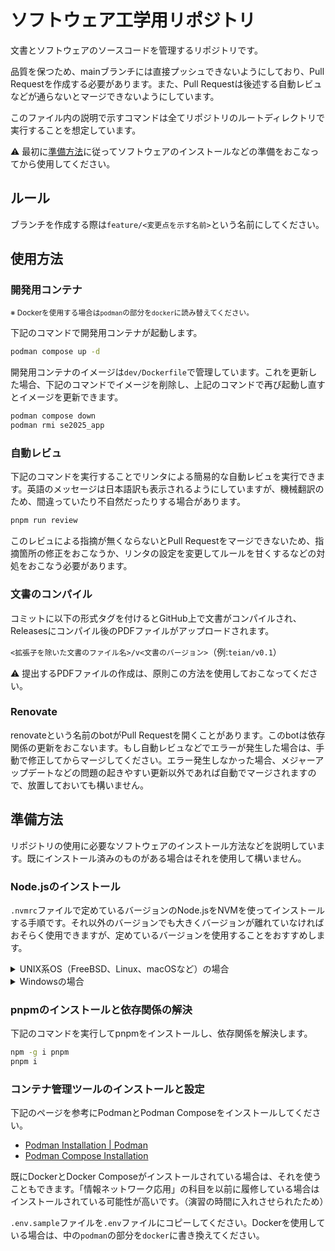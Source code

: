 # ソフトウェア工学用リポジトリ

文書とソフトウェアのソースコードを管理するリポジトリです。

品質を保つため、mainブランチには直接プッシュできないようにしており、Pull Requestを作成する必要があります。また、Pull Requestは後述する自動レビュなどが通らないとマージできないようにしています。

このファイル内の説明で示すコマンドは全てリポジトリのルートディレクトリで実行することを想定しています。

⚠️ 最初に[準備方法](#準備方法)に従ってソフトウェアのインストールなどの準備をおこなってから使用してください。

## ルール

ブランチを作成する際は`feature/<変更点を示す名前>`という名前にしてください。

## 使用方法

### 開発用コンテナ

<sub>※ Dockerを使用する場合は`podman`の部分を`docker`に読み替えてください。</sub>

下記のコマンドで開発用コンテナが起動します。

```sh
podman compose up -d
```

開発用コンテナのイメージは`dev/Dockerfile`で管理しています。これを更新した場合、下記のコマンドでイメージを削除し、上記のコマンドで再び起動し直すとイメージを更新できます。

```sh
podman compose down
podman rmi se2025_app
```

### 自動レビュ

下記のコマンドを実行することでリンタによる簡易的な自動レビュを実行できます。英語のメッセージは日本語訳も表示されるようにしていますが、機械翻訳のため、間違っていたり不自然だったりする場合があります。

```sh
pnpm run review
```

このレビュによる指摘が無くならないとPull Requestをマージできないため、指摘箇所の修正をおこなうか、リンタの設定を変更してルールを甘くするなどの対処をおこなう必要があります。

### 文書のコンパイル

コミットに以下の形式タグを付けるとGitHub上で文書がコンパイルされ、Releasesにコンパイル後のPDFファイルがアップロードされます。

`<拡張子を除いた文書のファイル名>/v<文書のバージョン>`（例:`teian/v0.1`）

⚠️ 提出するPDFファイルの作成は、原則この方法を使用しておこなってください。

### Renovate

renovateという名前のbotがPull Requestを開くことがあります。このbotは依存関係の更新をおこないます。もし自動レビュなどでエラーが発生した場合は、手動で修正してからマージしてください。エラー発生しなかった場合、メジャーアップデートなどの問題の起きやすい更新以外であれば自動でマージされますので、放置しておいても構いません。

## 準備方法

リポジトリの使用に必要なソフトウェアのインストール方法などを説明しています。既にインストール済みのものがある場合はそれを使用して構いません。

### Node.jsのインストール

`.nvmrc`ファイルで定めているバージョンのNode.jsをNVMを使ってインストールする手順です。それ以外のバージョンでも大きくバージョンが離れていなければおそらく使用できますが、定めているバージョンを使用することをおすすめします。

<details>
<summary>UNIX系OS（FreeBSD、Linux、macOSなど）の場合</summary>

まず、下記のコマンドでNVMをインストールします。

```sh
curl -o- https://raw.githubusercontent.com/nvm-sh/nvm/master/install.sh | bash
```

それから、`PATH`を再読み込みするためにシェルを再起動した後、このリポジトリで下記のコマンドを実行してNode.jsをインストールします。

```sh
nvm install
nvm use
```

</details>
<details>
<summary>Windowsの場合</summary>

まず、[Releases · coreybutler/nvm-windows](https://github.com/coreybutler/nvm-windows/releases)からnvm-setup.exeをダウンロードし、実行することでNVM for Windowsをインストールします。

それから、下記のコマンドを実行してNode.jsをインストールします。

```ps1
nvm install $(Get-Content .nvmrc)
nvm use $(Get-Content .nvmrc)
```

</details>

### pnpmのインストールと依存関係の解決

下記のコマンドを実行してpnpmをインストールし、依存関係を解決します。

```sh
npm -g i pnpm
pnpm i
```

### コンテナ管理ツールのインストールと設定

下記のページを参考にPodmanとPodman Composeをインストールしてください。

- [Podman Installation | Podman](https://podman.io/docs/installation)
- [Podman Compose Installation](https://github.com/containers/podman-compose#installation)

既にDockerとDocker Composeがインストールされている場合は、それを使うこともできます。「情報ネットワーク応用」の科目を以前に履修している場合はインストールされている可能性が高いです。（演習の時間に入れさせられたため）

`.env.sample`ファイルを`.env`ファイルにコピーしてください。Dockerを使用している場合は、中の`podman`の部分を`docker`に書き換えてください。
